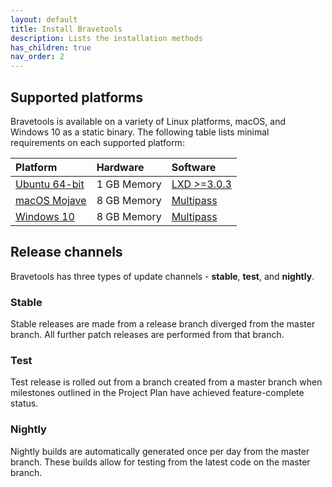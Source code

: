 ```yaml
---
layout: default
title: Install Bravetools
description: Lists the installation methods
has_children: true
nav_order: 2
---
```


## Supported platforms

Bravetools is available on a variety of Linux platforms, macOS, and Windows 10 as a static binary.
The following table lists minimal requirements on each supported platform:

| Platform      			 | Hardware          | Software 	  |
|:---------------------------|:------------------|:---------------|
| [Ubuntu 64-bit](ubuntu.md) | 1 GB Memory		 | [LXD >=3.0.3](https://linuxcontainers.org/lxd/introduction/) |
| [macOS Mojave](macos.md)	 | 8 GB Memory		 | [Multipass](https://multipass.run/) |
| [Windows 10](windows.md)	 | 8 GB Memory 		 | [Multipass](https://multipass.run/) |

## Release channels

Bravetools has three types of update channels - **stable**, **test**, and **nightly**.

### Stable

Stable releases are made from a release branch diverged from the master branch. All further patch releases are performed from that branch.

### Test

Test release is rolled out from a branch created from a master branch when milestones outlined in the Project Plan have achieved feature-complete status.

### Nightly

Nightly builds are automatically generated once per day from the master branch. These builds allow for testing from the latest code on the master branch.